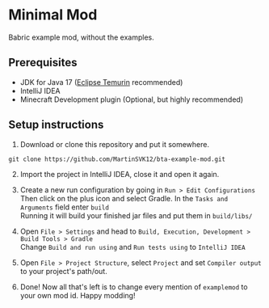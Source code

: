 # Minimal Mod

Babric example mod, without the examples.

## Prerequisites
- JDK for Java 17 ([Eclipse Temurin](https://adoptium.net/temurin/releases/) recommended)
- IntelliJ IDEA
- Minecraft Development plugin (Optional, but highly recommended)

## Setup instructions

1. Download or clone this repository and put it somewhere.
```
git clone https://github.com/MartinSVK12/bta-example-mod.git
```

2. Import the project in IntelliJ IDEA, close it and open it again.

3. Create a new run configuration by going in `Run > Edit Configurations`  
   Then click on the plus icon and select Gradle. In the `Tasks and Arguments` field enter `build`  
   Running it will build your finished jar files and put them in `build/libs/`

5. Open `File > Settings` and head to `Build, Execution, Development > Build Tools > Gradle`  
   Change `Build and run using` and `Run tests using` to `IntelliJ IDEA`


6. Open `File > Project Structure`, select `Project` and set `Compiler output` to your project's path/out.


7. Done! Now all that's left is to change every mention of `examplemod` to your own mod id. Happy modding!
